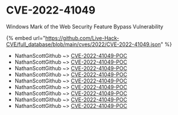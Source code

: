 # CVE-2022-41049

Windows Mark of the Web Security Feature Bypass Vulnerability

{% embed url="https://github.com/Live-Hack-CVE/full_database/blob/main/cves/2022/CVE-2022-41049.json" %}


* NathanScottGithub ~> [CVE-2022-41049-POC](https://www.alice-snow.ru/2022/database/cve-2022-41049/cve-2022-41049-poc-nathanscottgithub)
* NathanScottGithub ~> [CVE-2022-41049-POC](https://www.alice-snow.ru/2022/database/cve-2022-41049/cve-2022-41049-poc-nathanscottgithub)
* NathanScottGithub ~> [CVE-2022-41049-POC](https://www.alice-snow.ru/2022/database/cve-2022-41049/cve-2022-41049-poc-nathanscottgithub)
* NathanScottGithub ~> [CVE-2022-41049-POC](https://www.alice-snow.ru/2022/database/cve-2022-41049/cve-2022-41049-poc-nathanscottgithub)
* NathanScottGithub ~> [CVE-2022-41049-POC](https://www.alice-snow.ru/2022/database/cve-2022-41049/cve-2022-41049-poc-nathanscottgithub)
* NathanScottGithub ~> [CVE-2022-41049-POC](https://www.alice-snow.ru/2022/database/cve-2022-41049/cve-2022-41049-poc-nathanscottgithub)
* NathanScottGithub ~> [CVE-2022-41049-POC](https://www.alice-snow.ru/2022/database/cve-2022-41049/cve-2022-41049-poc-nathanscottgithub)
* NathanScottGithub ~> [CVE-2022-41049-POC](https://www.alice-snow.ru/2022/database/cve-2022-41049/cve-2022-41049-poc-nathanscottgithub)
* NathanScottGithub ~> [CVE-2022-41049-POC](https://www.alice-snow.ru/2022/database/cve-2022-41049/cve-2022-41049-poc-nathanscottgithub)